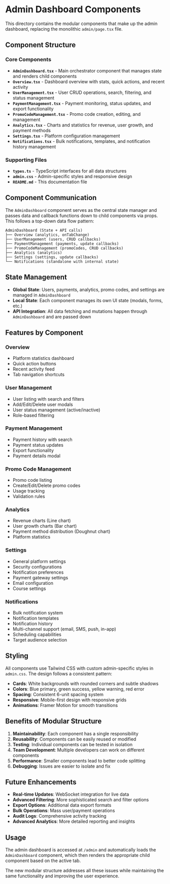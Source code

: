 # Admin Dashboard Components

This directory contains the modular components that make up the admin dashboard, replacing the monolithic `admin/page.tsx` file.

## Component Structure

### Core Components

- **`AdminDashboard.tsx`** - Main orchestrator component that manages state and renders child components
- **`Overview.tsx`** - Dashboard overview with stats, quick actions, and recent activity
- **`UserManagement.tsx`** - User CRUD operations, search, filtering, and status management
- **`PaymentManagement.tsx`** - Payment monitoring, status updates, and export functionality
- **`PromoCodeManagement.tsx`** - Promo code creation, editing, and management
- **`Analytics.tsx`** - Charts and statistics for revenue, user growth, and payment methods
- **`Settings.tsx`** - Platform configuration management
- **`Notifications.tsx`** - Bulk notifications, templates, and notification history management

### Supporting Files

- **`types.ts`** - TypeScript interfaces for all data structures
- **`admin.css`** - Admin-specific styles and responsive design
- **`README.md`** - This documentation file

## Component Communication

The `AdminDashboard` component serves as the central state manager and passes data and callback functions down to child components via props. This follows a top-down data flow pattern:

```
AdminDashboard (State + API calls)
├── Overview (analytics, onTabChange)
├── UserManagement (users, CRUD callbacks)
├── PaymentManagement (payments, update callbacks)
├── PromoCodeManagement (promoCodes, CRUD callbacks)
├── Analytics (analytics)
├── Settings (settings, update callbacks)
└── Notifications (standalone with internal state)
```

## State Management

- **Global State**: Users, payments, analytics, promo codes, and settings are managed in `AdminDashboard`
- **Local State**: Each component manages its own UI state (modals, forms, etc.)
- **API Integration**: All data fetching and mutations happen through `AdminDashboard` and are passed down

## Features by Component

### Overview
- Platform statistics dashboard
- Quick action buttons
- Recent activity feed
- Tab navigation shortcuts

### User Management
- User listing with search and filters
- Add/Edit/Delete user modals
- User status management (active/inactive)
- Role-based filtering

### Payment Management
- Payment history with search
- Payment status updates
- Export functionality
- Payment details modal

### Promo Code Management
- Promo code listing
- Create/Edit/Delete promo codes
- Usage tracking
- Validation rules

### Analytics
- Revenue charts (Line chart)
- User growth charts (Bar chart)
- Payment method distribution (Doughnut chart)
- Platform statistics

### Settings
- General platform settings
- Security configurations
- Notification preferences
- Payment gateway settings
- Email configuration
- Course settings

### Notifications
- Bulk notification system
- Notification templates
- Notification history
- Multi-channel support (email, SMS, push, in-app)
- Scheduling capabilities
- Target audience selection

## Styling

All components use Tailwind CSS with custom admin-specific styles in `admin.css`. The design follows a consistent pattern:

- **Cards**: White backgrounds with rounded corners and subtle shadows
- **Colors**: Blue primary, green success, yellow warning, red error
- **Spacing**: Consistent 6-unit spacing system
- **Responsive**: Mobile-first design with responsive grids
- **Animations**: Framer Motion for smooth transitions

## Benefits of Modular Structure

1. **Maintainability**: Each component has a single responsibility
2. **Reusability**: Components can be easily reused or modified
3. **Testing**: Individual components can be tested in isolation
4. **Team Development**: Multiple developers can work on different components
5. **Performance**: Smaller components lead to better code splitting
6. **Debugging**: Issues are easier to isolate and fix

## Future Enhancements

- **Real-time Updates**: WebSocket integration for live data
- **Advanced Filtering**: More sophisticated search and filter options
- **Export Options**: Additional data export formats
- **Bulk Operations**: Mass user/payment operations
- **Audit Logs**: Comprehensive activity tracking
- **Advanced Analytics**: More detailed reporting and insights

## Usage

The admin dashboard is accessed at `/admin` and automatically loads the `AdminDashboard` component, which then renders the appropriate child component based on the active tab.

The new modular structure addresses all these issues while maintaining the same functionality and improving the user experience.
